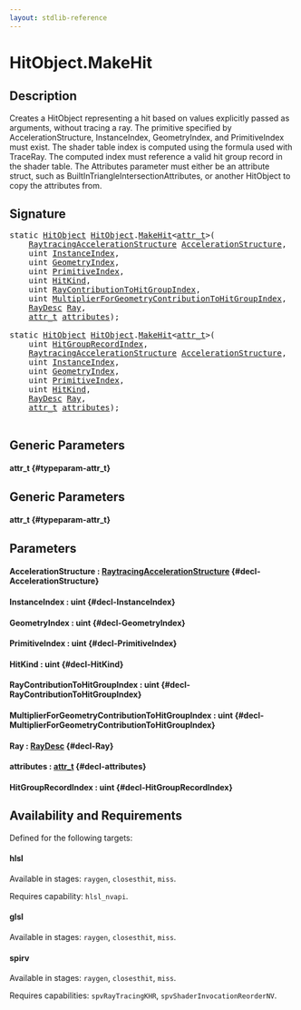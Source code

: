 ```yaml
---
layout: stdlib-reference
---
```


# HitObject\.MakeHit

## Description

Creates a HitObject representing a hit based on values explicitly passed as arguments, without
tracing a ray. The primitive specified by AccelerationStructure, InstanceIndex, GeometryIndex,
and PrimitiveIndex must exist. The shader table index is computed using the formula used with
TraceRay. The computed index must reference a valid hit group record in the shader table. The
Attributes parameter must either be an attribute struct, such as
BuiltInTriangleIntersectionAttributes, or another HitObject to copy the attributes from.




## Signature 

<pre>
<span class='code_keyword'>static</span> <a href="/stdlib-reference/types/HitObject/index" class="code_type">HitObject</a> <a href="/stdlib-reference/types/HitObject/index" class="code_type">HitObject</a>.<a href="/stdlib-reference/types/HitObject/MakeHit">MakeHit</a>&lt;<a href="/stdlib-reference/types/HitObject/MakeHit#typeparam-attr_t" class="code_type">attr_t</a>&gt;(
    <a href="/stdlib-reference/types/RaytracingAccelerationStructure/index" class="code_type">RaytracingAccelerationStructure</a> <a href="/stdlib-reference/types/HitObject/MakeHit#decl-AccelerationStructure" class="code_param">AccelerationStructure</a>,
    uint <a href="/stdlib-reference/types/HitObject/MakeHit#decl-InstanceIndex" class="code_param">InstanceIndex</a>,
    uint <a href="/stdlib-reference/types/HitObject/MakeHit#decl-GeometryIndex" class="code_param">GeometryIndex</a>,
    uint <a href="/stdlib-reference/types/HitObject/MakeHit#decl-PrimitiveIndex" class="code_param">PrimitiveIndex</a>,
    uint <a href="/stdlib-reference/types/HitObject/MakeHit#decl-HitKind" class="code_param">HitKind</a>,
    uint <a href="/stdlib-reference/types/HitObject/MakeHit#decl-RayContributionToHitGroupIndex" class="code_param">RayContributionToHitGroupIndex</a>,
    uint <a href="/stdlib-reference/types/HitObject/MakeHit#decl-MultiplierForGeometryContributionToHitGroupIndex" class="code_param">MultiplierForGeometryContributionToHitGroupIndex</a>,
    <a href="/stdlib-reference/types/RayDesc/index" class="code_type">RayDesc</a> <a href="/stdlib-reference/types/HitObject/MakeHit#decl-Ray" class="code_param">Ray</a>,
    <a href="/stdlib-reference/types/HitObject/MakeHit#typeparam-attr_t" class="code_type">attr_t</a> <a href="/stdlib-reference/types/HitObject/MakeHit#decl-attributes" class="code_param">attributes</a>);

<span class='code_keyword'>static</span> <a href="/stdlib-reference/types/HitObject/index" class="code_type">HitObject</a> <a href="/stdlib-reference/types/HitObject/index" class="code_type">HitObject</a>.<a href="/stdlib-reference/types/HitObject/MakeHit">MakeHit</a>&lt;<a href="/stdlib-reference/types/HitObject/MakeHit#typeparam-attr_t" class="code_type">attr_t</a>&gt;(
    uint <a href="/stdlib-reference/types/HitObject/MakeHit#decl-HitGroupRecordIndex" class="code_param">HitGroupRecordIndex</a>,
    <a href="/stdlib-reference/types/RaytracingAccelerationStructure/index" class="code_type">RaytracingAccelerationStructure</a> <a href="/stdlib-reference/types/HitObject/MakeHit#decl-AccelerationStructure" class="code_param">AccelerationStructure</a>,
    uint <a href="/stdlib-reference/types/HitObject/MakeHit#decl-InstanceIndex" class="code_param">InstanceIndex</a>,
    uint <a href="/stdlib-reference/types/HitObject/MakeHit#decl-GeometryIndex" class="code_param">GeometryIndex</a>,
    uint <a href="/stdlib-reference/types/HitObject/MakeHit#decl-PrimitiveIndex" class="code_param">PrimitiveIndex</a>,
    uint <a href="/stdlib-reference/types/HitObject/MakeHit#decl-HitKind" class="code_param">HitKind</a>,
    <a href="/stdlib-reference/types/RayDesc/index" class="code_type">RayDesc</a> <a href="/stdlib-reference/types/HitObject/MakeHit#decl-Ray" class="code_param">Ray</a>,
    <a href="/stdlib-reference/types/HitObject/MakeHit#typeparam-attr_t" class="code_type">attr_t</a> <a href="/stdlib-reference/types/HitObject/MakeHit#decl-attributes" class="code_param">attributes</a>);

</pre>

## Generic Parameters

#### attr\_t {#typeparam-attr_t}

## Generic Parameters

#### attr\_t {#typeparam-attr_t}

## Parameters

#### AccelerationStructure  : [RaytracingAccelerationStructure](/stdlib-reference/types/RaytracingAccelerationStructure/index) {#decl-AccelerationStructure}
#### InstanceIndex  : uint {#decl-InstanceIndex}
#### GeometryIndex  : uint {#decl-GeometryIndex}
#### PrimitiveIndex  : uint {#decl-PrimitiveIndex}
#### HitKind  : uint {#decl-HitKind}
#### RayContributionToHitGroupIndex  : uint {#decl-RayContributionToHitGroupIndex}
#### MultiplierForGeometryContributionToHitGroupIndex  : uint {#decl-MultiplierForGeometryContributionToHitGroupIndex}
#### Ray  : [RayDesc](/stdlib-reference/types/RayDesc/index) {#decl-Ray}
#### attributes  : [attr\_t](/stdlib-reference/types/HitObject/MakeHit#typeparam-attr_t) {#decl-attributes}
#### HitGroupRecordIndex  : uint {#decl-HitGroupRecordIndex}

## Availability and Requirements

Defined for the following targets:

#### hlsl
Available in stages: `raygen`, `closesthit`, `miss`.

Requires capability: `hlsl_nvapi`.
#### glsl
Available in stages: `raygen`, `closesthit`, `miss`.

#### spirv
Available in stages: `raygen`, `closesthit`, `miss`.

Requires capabilities: `spvRayTracingKHR`, `spvShaderInvocationReorderNV`.


